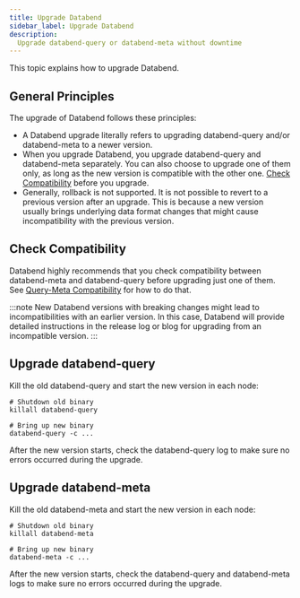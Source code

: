 ```yaml
---
title: Upgrade Databend
sidebar_label: Upgrade Databend
description:
  Upgrade databend-query or databend-meta without downtime
---
```


This topic explains how to upgrade Databend.

## General Principles

The upgrade of Databend follows these principles:

- A Databend upgrade literally refers to upgrading databend-query and/or databend-meta to a newer version.
- When you upgrade Databend, you upgrade databend-query and databend-meta separately. You can also choose to upgrade one of them only, as long as the new version is compatible with the other one. [Check Compatibility](#check-compatibility) before you upgrade.
- Generally, rollback is not supported. It is not possible to revert to a previous version after an upgrade. This is because a new version usually brings underlying data format changes that might cause incompatibility with the previous version.

## Check Compatibility

Databend highly recommends that you check compatibility between databend-meta and databend-query before upgrading just one of them. See [Query-Meta Compatibility](10-compatibility.md) for how to do that.

:::note
New Databend versions with breaking changes might lead to incompatibilities with an earlier version. In this case, Databend will provide detailed instructions in the release log or blog for upgrading from an incompatible version.
:::

## Upgrade databend-query

Kill the old databend-query and start the new version in each node:

```shell
# Shutdown old binary
killall databend-query

# Bring up new binary
databend-query -c ...
```
After the new version starts, check the databend-query log to make sure no errors occurred during the upgrade.

## Upgrade databend-meta

Kill the old databend-meta and start the new version in each node:

```shell
# Shutdown old binary
killall databend-meta

# Bring up new binary
databend-meta -c ...
```
After the new version starts, check the databend-query and databend-meta logs to make sure no errors occurred during the upgrade.